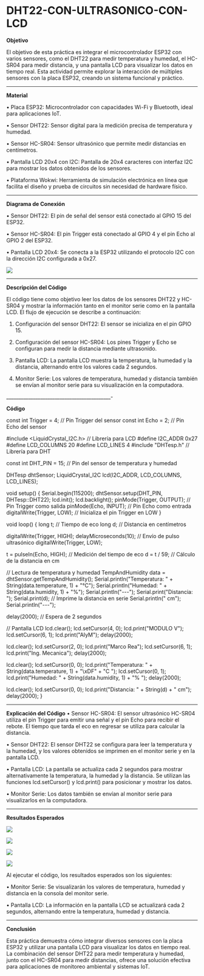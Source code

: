 # DHT22-CON-ULTRASONICO-CON-LCD

**Objetivo**

El objetivo de esta práctica es integrar el microcontrolador ESP32 con varios sensores, como el DHT22 para medir temperatura y humedad, el HC-SR04 para medir distancia, y una pantalla LCD para visualizar los datos en tiempo real. Esta actividad permite explorar la interacción de múltiples sensores con la placa ESP32, creando un sistema funcional y práctico.
___________________________

**Material**

•	Placa ESP32: Microcontrolador con capacidades Wi-Fi y Bluetooth, ideal para aplicaciones IoT.

•	Sensor DHT22: Sensor digital para la medición precisa de temperatura y humedad.

•	Sensor HC-SR04: Sensor ultrasónico que permite medir distancias en centímetros.

•	Pantalla LCD 20x4 con I2C: Pantalla de 20x4 caracteres con interfaz I2C para mostrar los datos obtenidos de los sensores.

•	Plataforma Wokwi: Herramienta de simulación electrónica en línea que facilita el diseño y prueba de circuitos sin necesidad de hardware físico.


________________________________
**Diagrama de Conexión**

•	Sensor DHT22: El pin de señal del sensor está conectado al GPIO 15 del ESP32.

•	Sensor HC-SR04: El pin Trigger está conectado al GPIO 4 y el pin Echo al GPIO 2 del ESP32.

•	Pantalla LCD 20x4: Se conecta a la ESP32 utilizando el protocolo I2C con la dirección I2C configurada a 0x27.

![](https://github.com/marcorea97/DHT22-CON-ULTRASONICO-CON-LCD/blob/main/LCDMODCONEXION.png)
_____________________________

**Descripción del Código**

El código tiene como objetivo leer los datos de los sensores DHT22 y HC-SR04 y mostrar la información tanto en el monitor serie como en la pantalla LCD. El flujo de ejecución se describe a continuación:

1.	Configuración del sensor DHT22: El sensor se inicializa en el pin GPIO 15.
   
2.	Configuración del sensor HC-SR04: Los pines Trigger y Echo se configuran para medir la distancia mediante ultrasonido.
	
3.	Pantalla LCD: La pantalla LCD muestra la temperatura, la humedad y la distancia, alternando entre los valores cada 2 segundos.
	
4.	Monitor Serie: Los valores de temperatura, humedad y distancia también se envían al monitor serie para su visualización en la computadora.

___________________________________________-


**Código**

const int Trigger = 4; // Pin Trigger del sensor
const int Echo = 2; // Pin Echo del sensor

#include <LiquidCrystal_I2C.h> // Librería para LCD
#define I2C_ADDR 0x27
#define LCD_COLUMNS 20
#define LCD_LINES 4
#include "DHTesp.h" // Librería para DHT

const int DHT_PIN = 15; // Pin del sensor de temperatura y humedad

DHTesp dhtSensor;
LiquidCrystal_I2C lcd(I2C_ADDR, LCD_COLUMNS, LCD_LINES);

void setup() {
  Serial.begin(115200);
  dhtSensor.setup(DHT_PIN, DHTesp::DHT22);
  lcd.init();
  lcd.backlight();
  pinMode(Trigger, OUTPUT); // Pin Trigger como salida
  pinMode(Echo, INPUT); // Pin Echo como entrada
  digitalWrite(Trigger, LOW); // Inicializa el pin Trigger en LOW
}

void loop() {
  long t; // Tiempo de eco
  long d; // Distancia en centímetros

  digitalWrite(Trigger, HIGH); 
  delayMicroseconds(10); // Envío de pulso ultrasónico
  digitalWrite(Trigger, LOW);

  t = pulseIn(Echo, HIGH); // Medición del tiempo de eco
  d = t / 59; // Cálculo de la distancia en cm

  // Lectura de temperatura y humedad
  TempAndHumidity data = dhtSensor.getTempAndHumidity();
  Serial.println("Temperatura: " + String(data.temperature, 1) + "°C");
  Serial.println("Humedad: " + String(data.humidity, 1) + "%");
  Serial.println("---");
  Serial.print("Distancia: ");
  Serial.print(d); // Imprime la distancia en serie
  Serial.println(" cm");
  Serial.println("---");
  
  delay(2000); // Espera de 2 segundos

  // Pantalla LCD
  lcd.clear();
  lcd.setCursor(4, 0);
  lcd.print("MODULO V");
  lcd.setCursor(6, 1);
  lcd.print("AIyM");
  delay(2000);

  lcd.clear();
  lcd.setCursor(2, 0);
  lcd.print("Marco Rea");
  lcd.setCursor(6, 1);
  lcd.print("Ing. Mecanica");
  delay(2000);

  lcd.clear();
  lcd.setCursor(0, 0);
  lcd.print("Temperatura: " + String(data.temperature, 1) + "\xDF" + "C ");
  lcd.setCursor(0, 1);
  lcd.print("Humedad: " + String(data.humidity, 1) + "% ");
  delay(2000);

  lcd.clear();
  lcd.setCursor(0, 0);
  lcd.print("Distancia: " + String(d) + " cm");
  delay(2000);
}

___________________________

**Explicación del Código**
•	Sensor HC-SR04: El sensor ultrasónico HC-SR04 utiliza el pin Trigger para emitir una señal y el pin Echo para recibir el rebote. El tiempo que tarda el eco en regresar se utiliza para calcular la distancia.

•	Sensor DHT22: El sensor DHT22 se configura para leer la temperatura y la humedad, y los valores obtenidos se imprimen en el monitor serie y en la pantalla LCD.

•	Pantalla LCD: La pantalla se actualiza cada 2 segundos para mostrar alternativamente la temperatura, la humedad y la distancia. Se utilizan las funciones lcd.setCursor() y lcd.print() para posicionar y mostrar los datos.

•	Monitor Serie: Los datos también se envían al monitor serie para visualizarlos en la computadora.

____________________________

**Resultados Esperados**


![](
https://github.com/marcorea97/DHT22-CON-ULTRASONICO-CON-LCD/blob/main/3.png
)

![](https://github.com/marcorea97/DHT22-CON-ULTRASONICO-CON-LCD/blob/main/4.png)

![](https://github.com/marcorea97/DHT22-CON-ULTRASONICO-CON-LCD/blob/main/5%20TEMP.png)

![](https://github.com/marcorea97/DHT22-CON-ULTRASONICO-CON-LCD/blob/main/6%20DIST.png)


Al ejecutar el código, los resultados esperados son los siguientes:

•	Monitor Serie: Se visualizarán los valores de temperatura, humedad y distancia en la consola del monitor serie.

•	Pantalla LCD: La información en la pantalla LCD se actualizará cada 2 segundos, alternando entre la temperatura, humedad y distancia.

______________________________________

**Conclusión**

Esta práctica demuestra cómo integrar diversos sensores con la placa ESP32 y utilizar una pantalla LCD para visualizar los datos en tiempo real. La combinación del sensor DHT22 para medir temperatura y humedad, junto con el HC-SR04 para medir distancias, ofrece una solución efectiva para aplicaciones de monitoreo ambiental y sistemas IoT. 
